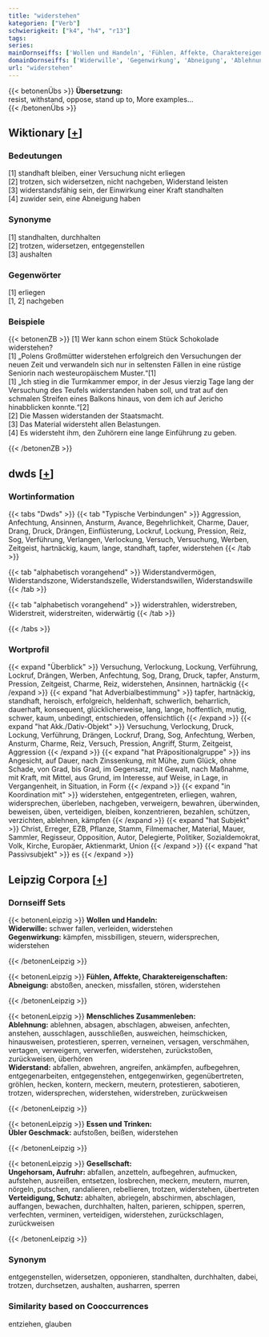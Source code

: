 ```yaml
---
title: "widerstehen"
kategorien: ["Verb"]
schwierigkeit: ["k4", "h4", "r13"]
tags:
series:
mainDornseiffs: ['Wollen und Handeln', 'Fühlen, Affekte, Charaktereigenschaften', 'Menschliches Zusammenleben', 'Essen und Trinken', 'Gesellschaft']
domainDornseiffs: ['Widerwille', 'Gegenwirkung', 'Abneigung', 'Ablehnung', 'Widerstand', 'Übler Geschmack', 'Ungehorsam, Aufruhr', 'Verteidigung, Schutz']
url: "widerstehen"
---
```


{{< betonenÜbs >}}
**Übersetzung:**  
resist, withstand, oppose, stand up to, More examples...  
{{< /betonenÜbs >}}

## Wiktionary [[+](https://de.wiktionary.org/wiki/widerstehen)]

### Bedeutungen
[1] standhaft bleiben, einer Versuchung nicht erliegen  
[2] trotzen, sich widersetzen, nicht nachgeben, Widerstand leisten  
[3] widerstandsfähig sein, der Einwirkung einer Kraft standhalten  
[4] zuwider sein, eine Abneigung haben  

### Synonyme
[1] standhalten, durchhalten  
[2] trotzen, widersetzen, entgegenstellen  
[3] aushalten  

### Gegenwörter
[1] erliegen  
[1, 2] nachgeben  

### Beispiele
{{< betonenZB >}}
[1] Wer kann schon einem Stück Schokolade widerstehen?  
[1] „Polens Großmütter widerstehen erfolgreich den Versuchungen der neuen Zeit und verwandeln sich nur in seltensten Fällen in eine rüstige Seniorin nach westeuropäischem Muster.“[1]  
[1] „Ich stieg in die Turmkammer empor, in der Jesus vierzig Tage lang der Versuchung des Teufels widerstanden haben soll, und trat auf den schmalen Streifen eines Balkons hinaus, von dem ich auf Jericho hinabblicken konnte.“[2]  
[2] Die Massen widerstanden der Staatsmacht.  
[3] Das Material widersteht allen Belastungen.  
[4] Es widersteht ihm, den Zuhörern eine lange Einführung zu geben.  

{{< /betonenZB >}}


## dwds [[+](https://www.dwds.de/wb/widerstehen)]

### Wortinformation
{{< tabs "Dwds" >}}
{{< tab "Typische Verbindungen" >}}
Aggression, Anfechtung, Ansinnen, Ansturm, Avance, Begehrlichkeit, Charme, Dauer, Drang, Druck, Drängen, Einflüsterung, Lockruf, Lockung, Pression, Reiz, Sog, Verführung, Verlangen, Verlockung, Versuch, Versuchung, Werben, Zeitgeist, hartnäckig, kaum, lange, standhaft, tapfer, widerstehen
{{< /tab >}}

{{< tab "alphabetisch vorangehend" >}}
Widerstandvermögen, Widerstandszone, Widerstandszelle, Widerstandswillen, Widerstandswille
{{< /tab >}}

{{< tab "alphabetisch vorangehend" >}}
widerstrahlen, widerstreben, Widerstreit, widerstreiten, widerwärtig
{{< /tab >}}

{{< /tabs >}}

### Wortprofil
{{< expand "Überblick" >}} Versuchung, Verlockung, Lockung, Verführung, Lockruf, Drängen, Werben, Anfechtung, Sog, Drang, Druck, tapfer, Ansturm, Pression, Zeitgeist, Charme, Reiz, widerstehen, Ansinnen, hartnäckig {{< /expand >}}
{{< expand "hat Adverbialbestimmung" >}} tapfer, hartnäckig, standhaft, heroisch, erfolgreich, heldenhaft, schwerlich, beharrlich, dauerhaft, konsequent, glücklicherweise, lang, lange, hoffentlich, mutig, schwer, kaum, unbedingt, entschieden, offensichtlich {{< /expand >}}
{{< expand "hat Akk./Dativ-Objekt" >}} Versuchung, Verlockung, Druck, Lockung, Verführung, Drängen, Lockruf, Drang, Sog, Anfechtung, Werben, Ansturm, Charme, Reiz, Versuch, Pression, Angriff, Sturm, Zeitgeist, Aggression {{< /expand >}}
{{< expand "hat Präpositionalgruppe" >}} ins Angesicht, auf Dauer, nach Zinssenkung, mit Mühe, zum Glück, ohne Schade, von Grad, bis Grad, im Gegensatz, mit Gewalt, nach Maßnahme, mit Kraft, mit Mittel, aus Grund, im Interesse, auf Weise, in Lage, in Vergangenheit, in Situation, in Form {{< /expand >}}
{{< expand "in Koordination mit" >}} widerstehen, entgegentreten, erliegen, wahren, widersprechen, überleben, nachgeben, verweigern, bewahren, überwinden, beweisen, üben, verteidigen, bleiben, konzentrieren, bezahlen, schützen, verzichten, ablehnen, kämpfen {{< /expand >}}
{{< expand "hat Subjekt" >}} Christ, Erreger, EZB, Pflanze, Stamm, Filmemacher, Material, Mauer, Sammler, Regisseur, Opposition, Autor, Delegierte, Politiker, Sozialdemokrat, Volk, Kirche, Europäer, Aktienmarkt, Union {{< /expand >}}
{{< expand "hat Passivsubjekt" >}} es {{< /expand >}}

## Leipzig Corpora [[+](https://corpora.uni-leipzig.de/en/res?word=widerstehen&corpusId=deu_newscrawl-public_2018)]

### Dornseiff Sets
{{< betonenLeipzig >}}
**Wollen und Handeln:**  
**Widerwille:** schwer fallen, verleiden, widerstehen  
**Gegenwirkung:** kämpfen, missbilligen, steuern, widersprechen, widerstehen  

{{< /betonenLeipzig >}}


{{< betonenLeipzig >}}
**Fühlen, Affekte, Charaktereigenschaften:**  
**Abneigung:** abstoßen, anecken, missfallen, stören, widerstehen  

{{< /betonenLeipzig >}}


{{< betonenLeipzig >}}
**Menschliches Zusammenleben:**  
**Ablehnung:** ablehnen, absagen, abschlagen, abweisen, anfechten, anstehen, ausschlagen, ausschließen, ausweichen, heimschicken, hinausweisen, protestieren, sperren, verneinen, versagen, verschmähen, vertagen, verweigern, verwerfen, widerstehen, zurückstoßen, zurückweisen, überhören  
**Widerstand:** abfallen, abwehren, angreifen, ankämpfen, aufbegehren, entgegenarbeiten, entgegenstehen, entgegenwirken, gegenübertreten, gröhlen, hecken, kontern, meckern, meutern, protestieren, sabotieren, trotzen, widersprechen, widerstehen, widerstreben, zurückweisen  

{{< /betonenLeipzig >}}


{{< betonenLeipzig >}}
**Essen und Trinken:**  
**Übler Geschmack:** aufstoßen, beißen, widerstehen  

{{< /betonenLeipzig >}}


{{< betonenLeipzig >}}
**Gesellschaft:**  
**Ungehorsam, Aufruhr:** abfallen, anzetteln, aufbegehren, aufmucken, aufstehen, ausreißen, entsetzen, losbrechen, meckern, meutern, murren, nörgeln, putschen, randalieren, rebellieren, trotzen, widerstehen, übertreten  
**Verteidigung, Schutz:** abhalten, abriegeln, abschirmen, abschlagen, auffangen, bewachen, durchhalten, halten, parieren, schippen, sperren, verfechten, verminen, verteidigen, widerstehen, zurückschlagen, zurückweisen  

{{< /betonenLeipzig >}}

### Synonym
entgegenstellen, widersetzen, opponieren, standhalten, durchhalten, dabei, trotzen, durchsetzen, aushalten, ausharren, sperren


### Similarity based on Cooccurrences
entziehen, glauben

